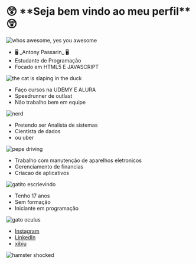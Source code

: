 

<h1> 😲 **Seja bem vindo ao meu perfil** 😲 </h1>


	
 <img src="https://media1.tenor.com/m/N3xEHKqbKvIAAAAC/cherryfurby-whos-awesome-youre-awesome.gif" alt="whos awesome, yes you awesome">

<ul>
	<li>🖥️ _Antony Passarin_ 🖥️</li>
    <li>   Estudante de Programação   </li>
    <li> Focado em HTML5 E JAVASCRIPT </li>
 </ul>    
 
  <img  src="https://media1.tenor.com/m/rweh-xPsyqMAAAAC/vaheed.gif" alt="the cat is slaping in the duck ">

  <ul>	
    <li> Faço cursos na UDEMY E ALURA </li>  
      <li> Speedrunner de outlast </li>
     <li> Não trabalho bem em equipe </li>
</ul>
       
<img src="https://media1.tenor.com/m/DuThn51FjPcAAAAC/nerd-emoji-nerd.gif" alt="nerd">

 <ul>
    <li> Pretendo ser Analista de sistemas </li>
    <li>	Cientista de dados </li>
     <li>	     ou uber </li>
 </ul>

 <img src="https://media1.tenor.com/m/__DSlkIFAAsAAAAC/pepe-pepega.gif" alt="pepe driving">

<ul>
<li>	Trabalho com manutenção de aparelhos eletronicos </li> 
 <li>	Gerenciamento de financias </li>
  <li> Criacao de aplicativos </li>
</ul>

  <img src="https://media1.tenor.com/m/DaSh5T93TgUAAAAC/cat-typing.gif" alt="gatito escrievindo">
<ul>
 <li> Tenho 17 anos </li>
  <li> Sem formação </li>
  <li> Iniciante em programação </li>
</ul>
 <img src="https://media1.tenor.com/m/89MPCBQDPKYAAAAd/plink-nerd.gif" alt="gato oculus">

<ul>
<li><a href="https://www.instagram.com/antony_passarin?utm_source=qr&igsh=c29vb3FpeXk0ZnB6">Instagram</a></li>
 <li><a href="www.linkedin.com/in/antony-passarin-6ba1452a2">LinkedIn</a></li>
<li><a href="">xibiu</a></li>
</ul>

<img src="https://media1.tenor.com/m/9RCIDZjkhBsAAAAC/hamster-meme.gif" alt="hamster shocked">




